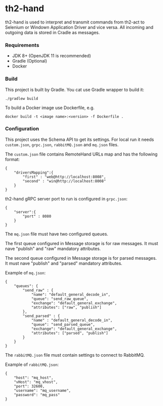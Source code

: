# th2-hand

th2-hand is used to interpret and transmit commands from th2-act to Selenium or Windown Application Driver and vice versa.
All incoming and outgoing data is stored in Cradle as messages.

### Requirements

* JDK 8+ (OpenJDK 11 is recommended)
* Gradle (Optional)
* Docker

### Build

This project is built by Gradle.
You cat use Gradle wrapper to build it:
``` shell script
./gradlew build
```
To build a Docker image use Dockerfile, 
e.g.
``` shell script
docker build -t <image name>:<version> -f Dockerfile .
``` 

### Configuration

This project uses the Schema API to get its settings.
For local run it needs `custom.json`, `grpc.json`, `rabbitMQ.json` and `mq.json` files.

The `custom.json` file contains RemoteHand URLs map and has the following format:
```
{
	"driversMapping":{
		"first" : "web@http://localhost:8008",
		"second" : "win@http://localhost:8008"
	}
}
```

th2-hand gRPC server port to run is configured in `grpc.json`:
```
{
	"server":{
		"port" : 8080
	}
}
```

The `mq.json` file must have two configured queues. 

The first queue configured in Message storage is for raw messages. It must nave "publish" and "raw" mandatory attributes. 

The second queue configured in Message storage is for parsed messages. It must nave "publish" and "parsed" mandatory attributes.

Example of `mq.json`:
```
{
	"queues": {
		"send_raw" : {
			"name": "default_general_decode_in",
			"queue": "send_raw_queue",
			"exchange": "default_general_exchange",
			"attributes": ["raw", "publish"]
		},
		"send_parsed" : {
			"name" : "default_general_decode_in",
			"queue": "send_parsed_queue",
			"exchange": "default_general_exchange",
			"attributes": ["parsed", "publish"]
		}
	}
}
```

The `rabbitMQ.json` file must contain settings to connect to RabbitMQ.

Example of `rabbitMQ.json`:
```
{
	"host": "mq_host",
	"vHost": "mq_vhost",
	"port": 32600,
	"username": "mq_username",
	"password": "mq_pass"
}
```